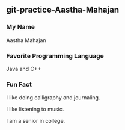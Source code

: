 ## git-practice-Aastha-Mahajan

### My Name
Aastha Mahajan 

### Favorite Programming Language
Java and C++

### Fun Fact
I like doing calligraphy and journaling.

I like listening to music. 

I am a senior in college. 
